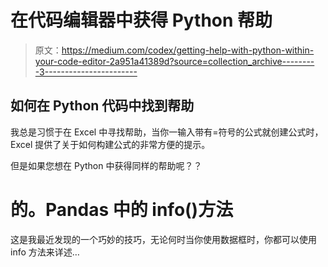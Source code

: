 # 在代码编辑器中获得 Python 帮助

> 原文：<https://medium.com/codex/getting-help-with-python-within-your-code-editor-2a951a41389d?source=collection_archive---------3----------------------->

## 如何在 Python 代码中找到帮助

我总是习惯于在 Excel 中寻找帮助，当你一输入带有=符号的公式就创建公式时，Excel 提供了关于如何构建公式的非常方便的提示。

但是如果您想在 Python 中获得同样的帮助呢？？

# 的。Pandas 中的 info()方法

这是我最近发现的一个巧妙的技巧，无论何时当你使用数据框时，你都可以使用 info 方法来详述…